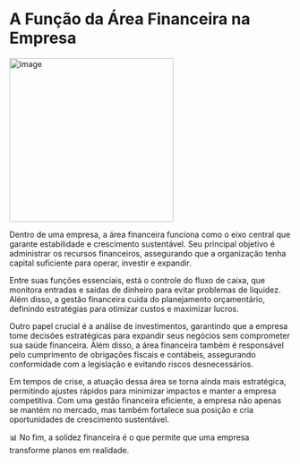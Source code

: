 # A Função da Área Financeira na Empresa

<img width="293" alt="image" src="https://github.com/user-attachments/assets/ae78383f-4c70-4158-9ef8-22aed9e5c8da" />


Dentro de uma empresa, a área financeira funciona como o eixo central que garante estabilidade e crescimento sustentável. Seu principal objetivo é administrar os recursos financeiros, assegurando que a organização tenha capital suficiente para operar, investir e expandir.

Entre suas funções essenciais, está o controle do fluxo de caixa, que monitora entradas e saídas de dinheiro para evitar problemas de liquidez. Além disso, a gestão financeira cuida do planejamento orçamentário, definindo estratégias para otimizar custos e maximizar lucros.

Outro papel crucial é a análise de investimentos, garantindo que a empresa tome decisões estratégicas para expandir seus negócios sem comprometer sua saúde financeira. Além disso, a área financeira também é responsável pelo cumprimento de obrigações fiscais e contábeis, assegurando conformidade com a legislação e evitando riscos desnecessários.

Em tempos de crise, a atuação dessa área se torna ainda mais estratégica, permitindo ajustes rápidos para minimizar impactos e manter a empresa competitiva. Com uma gestão financeira eficiente, a empresa não apenas se mantém no mercado, mas também fortalece sua posição e cria oportunidades de crescimento sustentável.

📊 No fim, a solidez financeira é o que permite que uma empresa transforme planos em realidade.








